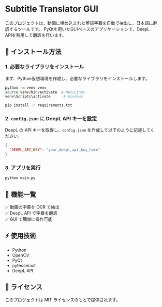 # Subtitle Translator GUI

このプロジェクトは、動画に埋め込まれた英語字幕を自動で抽出し、日本語に翻訳するツールです。
PyQtを用いたGUIベースのアプリケーションで、DeepL APIを利用して翻訳を行います。

## 🔧 インストール方法

### 1. 必要なライブラリをインストール
まず、Python仮想環境を作成し、必要なライブラリをインストールします。

```bash
python -m venv venv
source venv/bin/activate  # Mac/Linux
venv\Scripts\activate      # Windows

pip install -r requirements.txt
```

### 2. `config.json` に DeepL API キーを設定
DeepL の API キーを取得し、`config.json` を作成して以下のように記述してください。

```json
{
  "DEEPL_API_KEY": "your_deepl_api_key_here"
}
```

### 3. アプリを実行
```bash
python main.py
```

## 📌 機能一覧
✅ 動画の字幕を OCR で抽出  
✅ DeepL API で字幕を翻訳  
✅ GUI で簡単に操作可能  

## ⚡ 使用技術
- Python
- OpenCV
- PyQt
- pytesseract
- DeepL API

## 📝 ライセンス
このプロジェクトは MIT ライセンスのもとで提供されます。

